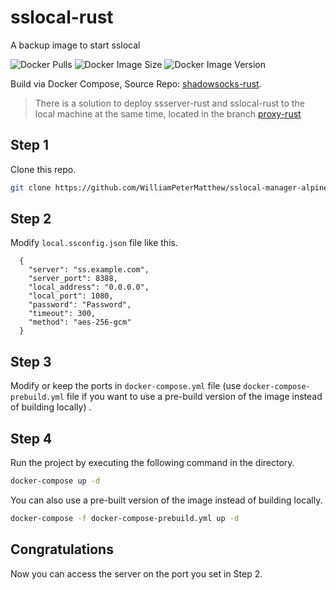 # sslocal-rust
A backup image to start sslocal

![Docker Pulls](https://img.shields.io/docker/pulls/petermatthew/sslocal-rust)
![Docker Image Size](https://img.shields.io/docker/image-size/petermatthew/sslocal-rust)
![Docker Image Version](https://img.shields.io/docker/v/petermatthew/sslocal-rust)

Build via Docker Compose, Source Repo: [shadowsocks-rust](https://github.com/shadowsocks/shadowsocks-rust/).

> There is a solution to deploy ssserver-rust and sslocal-rust to the local machine at the same time, located in the branch [proxy-rust](https://github.com/WilliamPeterMatthew/sslocal-manager-alpine/tree/proxy-rust)

## Step 1
Clone this repo.
```bash
git clone https://github.com/WilliamPeterMatthew/sslocal-manager-alpine.git -b sslocal-rust
```
## Step 2
Modify `local.ssconfig.json` file like this.
```
  {
    "server": "ss.example.com",
    "server_port": 8388,
    "local_address": "0.0.0.0",
    "local_port": 1080,
    "password": "Password",
    "timeout": 300,
    "method": "aes-256-gcm"
  }

```

## Step 3
Modify or keep the ports in `docker-compose.yml` file (use `docker-compose-prebuild.yml` file if you want to use a pre-build version of the image instead of building locally) .

## Step 4
Run the project by executing the following command in the directory.
```bash
docker-compose up -d
```

You can also use a pre-built version of the image instead of building locally.
```bash
docker-compose -f docker-compose-prebuild.yml up -d
```

## Congratulations
Now you can access the server on the port you set in Step 2.

